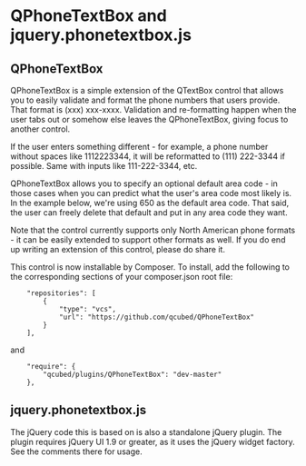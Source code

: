 # QPhoneTextBox and jquery.phonetextbox.js

## QPhoneTextBox
QPhoneTextBox is a simple extension of the QTextBox control that 
allows you to easily validate and format the phone numbers that users provide. 
That format is (xxx) xxx-xxxx. Validation and re-formatting happen when
the user tabs out or somehow else leaves the QPhoneTextBox, giving focus
to another control.

If the user enters something different - for example, a phone number without 
spaces like 1112223344, it will be reformatted to (111) 222-3344 if possible. 
Same with inputs like 111-222-3344, etc.

QPhoneTextBox allows you to specify an optional default area code - in those cases
when you can predict what the user's area code most likely is. In the example below,
we're using 650 as the default area code. That said, the user can freely delete
that default and put in any area code they want.
		
Note that the control currently supports only North American phone formats - 
it can be easily extended to support other formats as well. If you do end up
writing an extension of this control, please do share it.

This control is now installable by Composer. To install, add the following to the corresponding sections of your composer.json root file:
```
	"repositories": [
        {
            "type": "vcs",
            "url": "https://github.com/qcubed/QPhoneTextBox"
        }
    ],
```    
and
```
	"require": {
		"qcubed/plugins/QPhoneTextBox": "dev-master"
	},

```


## jquery.phonetextbox.js
The jQuery code this is based on is also a standalone jQuery plugin. The plugin requires jQuery UI 1.9 or greater, as it uses the jQuery widget factory. See the comments there for usage.